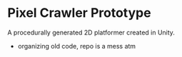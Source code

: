 # Pixel Crawler Prototype

A procedurally generated 2D platformer created in Unity.

- organizing old code, repo is a mess atm
